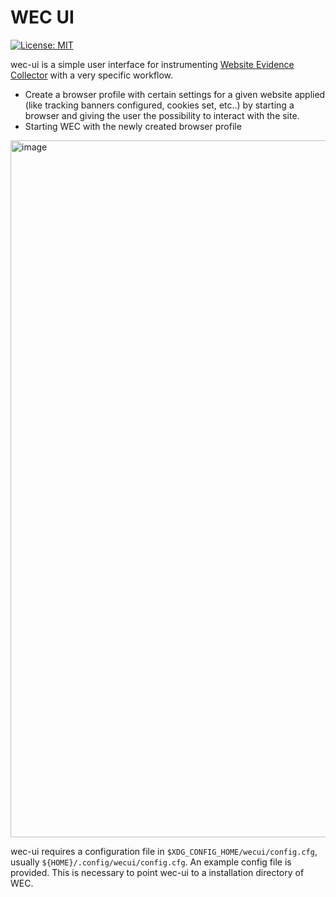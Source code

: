 # WEC UI

 [![License: MIT](https://img.shields.io/badge/License-MIT-yellow.svg)](https://opensource.org/licenses/MIT)

wec-ui is a simple user interface for instrumenting [Website Evidence Collector](https://github.com/EU-EDPS/website-evidence-collector) with a very specific workflow.
* Create a browser profile with certain settings for a given website applied (like tracking banners configured, cookies set, etc..) by starting a browser and giving the user the possibility to interact with the site.
* Starting WEC with the newly created browser profile

<img width="1115" alt="image" src="https://user-images.githubusercontent.com/365169/192270522-e4c714b6-fd64-4344-9d1f-1905fec5e077.png">

wec-ui requires a configuration file in `$XDG_CONFIG_HOME/wecui/config.cfg`, usually `${HOME}/.config/wecui/config.cfg`. An example config file is provided. This is necessary to point wec-ui to a installation directory of WEC.
